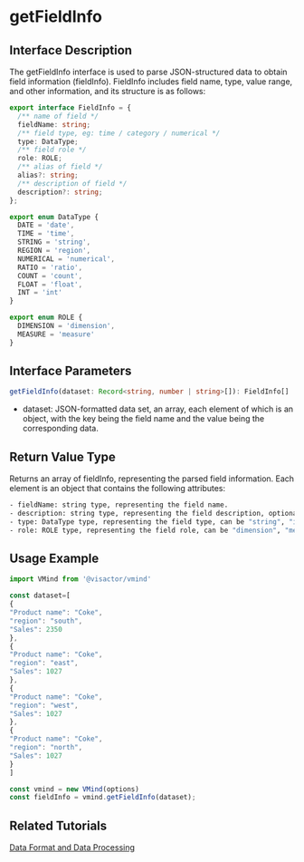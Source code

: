 
# getFieldInfo

## Interface Description

The getFieldInfo interface is used to parse JSON-structured data to obtain field information (fieldInfo). FieldInfo includes field name, type, value range, and other information, and its structure is as follows:
```typescript
export interface FieldInfo = {
  /** name of field */
  fieldName: string;
  /** field type, eg: time / category / numerical */
  type: DataType;
  /** field role */
  role: ROLE;
  /** alias of field */
  alias?: string;
  /** description of field */
  description?: string;
};

export enum DataType {
  DATE = 'date',
  TIME = 'time',
  STRING = 'string',
  REGION = 'region',
  NUMERICAL = 'numerical',
  RATIO = 'ratio',
  COUNT = 'count',
  FLOAT = 'float',
  INT = 'int'
}

export enum ROLE {
  DIMENSION = 'dimension',
  MEASURE = 'measure'
}
```

## Interface Parameters

```typescript
getFieldInfo(dataset: Record<string, number | string>[]): FieldInfo[]
```

- dataset: JSON-formatted data set, an array, each element of which is an object, with the key being the field name and the value being the corresponding data.

## Return Value Type

Returns an array of fieldInfo, representing the parsed field information. Each element is an object that contains the following attributes:
```bash
- fieldName: string type, representing the field name.
- description: string type, representing the field description, optional.
- type: DataType type, representing the field type, can be "string", "int", "float", "date".
- role: ROLE type, representing the field role, can be "dimension", "measure".
```

## Usage Example

```typescript
import VMind from '@visactor/vmind'

const dataset=[
{
"Product name": "Coke",
"region": "south",
"Sales": 2350
},
{
"Product name": "Coke",
"region": "east",
"Sales": 1027
},
{
"Product name": "Coke",
"region": "west",
"Sales": 1027
},
{
"Product name": "Coke",
"region": "north",
"Sales": 1027
}
]

const vmind = new VMind(options)
const fieldInfo = vmind.getFieldInfo(dataset);
```

## Related Tutorials
[Data Format and Data Processing](../guide/Basic_Tutorial/Chart_Generation)
